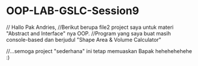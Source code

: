 # OOP-LAB-GSLC-Session9

// Hallo Pak Andries,
//Berikut berupa file2 project saya untuk materi "Abstract and Interface" nya OOP.
//Program yang saya buat masih console-based dan berjudul "Shape Area & Volume Calculator"

//...semoga project "sederhana" ini tetap memuaskan Bapak hehehehehehe :)
